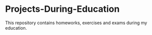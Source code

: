 # Projects-During-Education
This repository contains homeworks, exercises and exams during my education.
